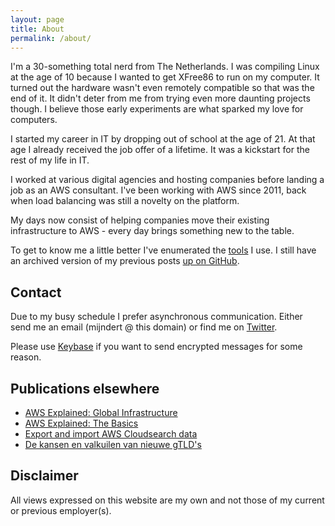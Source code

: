 ```yaml
---
layout: page
title: About
permalink: /about/
---
```


I'm a 30-something total nerd from The Netherlands. I was compiling Linux at the age of 10 because I wanted to get XFree86 to run on my computer. It turned out the hardware wasn't even remotely compatible so that was the end of it. It didn't deter from me from trying even more daunting projects though. I believe those early experiments are what sparked my love for computers.

I started my career in IT by dropping out of school at the age of 21. At that age I already received the job offer of a lifetime. It was a kickstart for the rest of my life in IT.

I worked at various digital agencies and hosting companies before landing a job as an AWS consultant. I've been working with AWS since 2011, back when load balancing was still a novelty on the platform.

My days now consist of helping companies move their existing infrastructure to AWS - every day brings something new to the table.

To get to know me a little better I've enumerated the [tools](/uses) I use. I still have an archived version of my previous posts [up on GitHub](https://mijndert.github.io).

## Contact

Due to my busy schedule I prefer asynchronous communication. Either send me an email (mijndert @ this domain) or find me on [Twitter](https://twitter.com/mijndert).

Please use [Keybase](https://keybase.io/mijndert) if you want to send encrypted messages for some reason.

## Publications elsewhere

- [AWS Explained: Global Infrastructure](https://www.inqdo.com/aws-explained-global-infrastructure/?lang=en)
- [AWS Explained: The Basics](https://www.inqdo.com/aws-explained-the-basics/?lang=en)
- [Export and import AWS Cloudsearch data](https://www.inqdo.com/export-and-import-aws-cloudsearch-data/?lang=en)
- [De kansen en valkuilen van nieuwe gTLD's](https://www.dutchcowboys.nl/online/31643)

## Disclaimer

All views expressed on this website are my own and not those of my current or previous employer(s).
